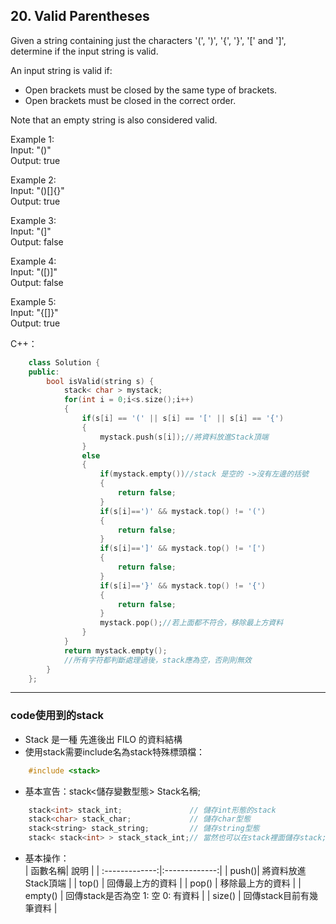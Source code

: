 ## 20. Valid Parentheses

Given a string containing just the characters '(', ')', '{', '}', '[' and ']', determine if the input string is valid.  
  
An input string is valid if:  
  
- Open brackets must be closed by the same type of brackets.
- Open brackets must be closed in the correct order.  
  
Note that an empty string is also considered valid.

Example 1:  
Input: "()"  
Output: true  

Example 2:  
Input: "()[]{}"  
Output: true  

Example 3:  
Input: "(]"  
Output: false  

Example 4:  
Input: "([)]"  
Output: false  

Example 5:  
Input: "{[]}"  
Output: true  


C++：  
```c++
    class Solution {
	public:
		bool isValid(string s) {
			stack< char > mystack;
			for(int i = 0;i<s.size();i++)
			{
				if(s[i] == '(' || s[i] == '[' || s[i] == '{')
				{
					mystack.push(s[i]);//將資料放進Stack頂端
				}
				else
				{
					if(mystack.empty())//stack 是空的 ->沒有左邊的括號
					{
						return false;
					}
					if(s[i]==')' && mystack.top() != '(')
					{
						return false;
					}
					if(s[i]==']' && mystack.top() != '[')
					{
						return false;
					}
					if(s[i]=='}' && mystack.top() != '{')
					{
						return false;
					}
					mystack.pop();//若上面都不符合，移除最上方資料
				}
			}
			return mystack.empty();
			//所有字符都判斷處理過後，stack應為空，否則則無效
		}
	};
```

---  

### code使用到的stack

- Stack 是一種 先進後出 FILO 的資料結構  
- 使用stack需要include名為stack特殊標頭檔：  
```c++
	#include <stack>
```
- 基本宣告：stack<儲存變數型態>  Stack名稱; 
```c++
	stack<int> stack_int;               // 儲存int形態的stack
	stack<char> stack_char;             // 儲存char型態
	stack<string> stack_string;         // 儲存string型態
	stack< stack<int> > stack_stack_int;// 當然也可以在stack裡面儲存stack;
```
- 基本操作：  
| 函數名稱| 說明 |
| :-------------:|:-------------:|
| push()| 將資料放進Stack頂端 |
| top() | 回傳最上方的資料 |
| pop() | 移除最上方的資料 |
| empty() | 回傳stack是否為空  1: 空  0: 有資料 |
| size() | 回傳stack目前有幾筆資料 |

